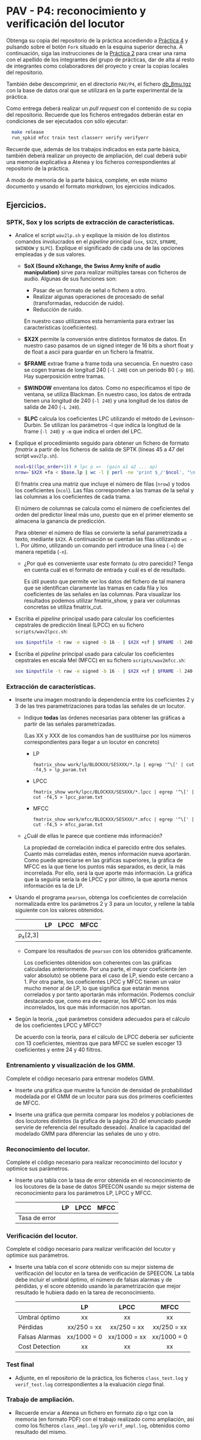 PAV - P4: reconocimiento y verificación del locutor
===================================================

Obtenga su copia del repositorio de la práctica accediendo a [Práctica 4](https://github.com/albino-pav/P4)
y pulsando sobre el botón `Fork` situado en la esquina superior derecha. A continuación, siga las
instrucciones de la [Práctica 2](https://github.com/albino-pav/P2) para crear una rama con el apellido de
los integrantes del grupo de prácticas, dar de alta al resto de integrantes como colaboradores del proyecto
y crear la copias locales del repositorio.

También debe descomprimir, en el directorio `PAV/P4`, el fichero [db_8mu.tgz](https://atenea.upc.edu/mod/resource/view.php?id=3508877?forcedownload=1)
con la base de datos oral que se utilizará en la parte experimental de la práctica.

Como entrega deberá realizar un *pull request* con el contenido de su copia del repositorio. Recuerde
que los ficheros entregados deberán estar en condiciones de ser ejecutados con sólo ejecutar:

~~~~~~~~~~~~~~~~~~~~~~~~~~~~~~~~~~~~~~~~~~~~~~~~~~~~~.sh
  make release
  run_spkid mfcc train test classerr verify verifyerr
~~~~~~~~~~~~~~~~~~~~~~~~~~~~~~~~~~~~~~~~~~~~~~~~~~~~~

Recuerde que, además de los trabajos indicados en esta parte básica, también deberá realizar un proyecto
de ampliación, del cual deberá subir una memoria explicativa a Atenea y los ficheros correspondientes al
repositorio de la práctica.

A modo de memoria de la parte básica, complete, en este mismo documento y usando el formato *markdown*, los
ejercicios indicados.

## Ejercicios.

### SPTK, Sox y los scripts de extracción de características.

- Analice el script `wav2lp.sh` y explique la misión de los distintos comandos involucrados en el *pipeline*
  principal (`sox`, `$X2X`, `$FRAME`, `$WINDOW` y `$LPC`). Explique el significado de cada una de las 
  opciones empleadas y de sus valores.

  * **SoX (Sound eXchange, the Swiss Army knife of audio manipulation)** sirve para realizar múltiples tareas con ficheros de audio. Algunas de sus funciones son:
    - Pasar de un formato de señal o fichero a otro.
    - Realizar algunas operaciones de procesado de señal (transformadas, reducción de ruido).
    - Reducción de ruido.
    
    En nuestro caso utilizamos esta herramienta para extraer las características (coeficientes).
  * **$X2X** permite la conversión entre distintos formatos de datos. En nuestro caso pasamos de un signed integer de 16 bits a short float y de float a ascii para guardar en un fichero la fmatrix.
  * **$FRAME** extrae frame a frame toda una secuencia. En nuestro caso se cogen tramas de longitud 240 (`-l 240`) con un periodo 80 (`-p 80`). Hay superposición entre tramas.
  * **$WINDOW** enventana los datos. Como no especificamos el tipo de ventana, se utiliza Blackman. En nuestro caso, los datos de entrada tienen una longitud de 240 (`-l 240`) y una longitud de los datos de salida de 240 (`-L 240`).
  * **$LPC** calcula los coeficientes LPC utilizando el método de Levinson-Durbin. Se utilizan los parámetros -l  que indica la longitud de la frame (`-l 240`) y `-m` que indica el orden del LPC.


- Explique el procedimiento seguido para obtener un fichero de formato *fmatrix* a partir de los ficheros de
  salida de SPTK (líneas 45 a 47 del script `wav2lp.sh`).

  ```bash
  ncol=$((lpc_order+1)) # lpc p =>  (gain a1 a2 ... ap) 
  nrow=`$X2X +fa < $base.lp | wc -l | perl -ne 'print $_/'$ncol', "\n";'`
  ```

  El fmatrix crea una matriz que incluye el número de filas (`nrow`) y todos los coeficientes (`ncol`). Las filas corresponden a las tramas de la señal y las columnas a los coeficientes de cada trama. 
  
  El número de columnas se calcula como el número de coeficientes del orden del predictor lineal más uno, puesto que en el primer elemento se almacena la ganancia de predicción.
  
  Para obtener el número de filas se convierte la señal parametrizada a texto, mediante `$X2X`. A continuación se cuentan las filas utilizando `wc -l`.  Por último, utilizando un comando perl introduce una línea (`-e`) de manera repetida (`-n`).

  * ¿Por qué es conveniente usar este formato (u otro parecido)? Tenga en cuenta cuál es el formato de
    entrada y cuál es el de resultado.

    Es útil puesto que permite ver los datos del fichero de tal manera que se identifican claramente las tramas en cada fila y los coeficientes de las señales en las columnas. Para visualizar los resultados podemos utilizar fmatrix_show, y para ver columnas concretas se utiliza fmatrix_cut.

- Escriba el *pipeline* principal usado para calcular los coeficientes cepstrales de predicción lineal
  (LPCC) en su fichero <code>scripts/wav2lpcc.sh</code>:

  ```bash
  sox $inputfile -t raw -e signed -b 16 - | $X2X +sf | $FRAME -l 240 -p 80 | $WINDOW -l 240 -L 240 | $LPC -l 240 -m $lpc_order | $LPCC -m $lpc_order -M $lpcc_order > $base.lp
  ```

- Escriba el *pipeline* principal usado para calcular los coeficientes cepstrales en escala Mel (MFCC) en su
  fichero <code>scripts/wav2mfcc.sh</code>:

  ```bash
  sox $inputfile -t raw -e signed -b 16 - | $X2X +sf | $FRAME -l 240 -p 80 | $WINDOW -l 240 -L 240 | $MFCC -l 240 -s 8 -w 1 -m $mfcc_order -n $mfcc_nfilter > $base.mfcc
  ```

### Extracción de características.

- Inserte una imagen mostrando la dependencia entre los coeficientes 2 y 3 de las tres parametrizaciones
  para todas las señales de un locutor.
  
  + Indique **todas** las órdenes necesarias para obtener las gráficas a partir de las señales 
    parametrizadas.

    (Las XX y XXX de los comandos han de sustituirse por los números correspondientes para llegar a un locutor en concreto)

    - LP

      `fmatrix_show work/lp/BLOCKXX/SESXXX/*.lp | egrep '^\[' | cut -f4,5 > lp_param.txt`
    - LPCC

      `fmatrix_show work/lpcc/BLOCKXX/SESXXX/*.lpcc | egrep '^\[' | cut -f4,5 > lpcc_param.txt`
    - MFCC
    
      `fmatrix_show work/mfcc/BLOCKXX/SESXXX/*.mfcc | egrep '^\[' | cut -f4,5 > mfcc_param.txt`

  + ¿Cuál de ellas le parece que contiene más información?
  
    La propiedad de correlación indica el parecido entre dos señales. Cuanto más correladas estén, menos información nueva aportarán. Como puede apreciarse en las gráficas superiores, la gráfica de MFCC es la que tiene los puntos más separados, es decir, la más incorrelada. Por ello, será la que aporte más información. La gráfica que la seguiría sería la de LPCC y por último, la que aporta menos información es la de LP.

- Usando el programa <code>pearson</code>, obtenga los coeficientes de correlación normalizada entre los
  parámetros 2 y 3 para un locutor, y rellene la tabla siguiente con los valores obtenidos.

  |                        | LP   | LPCC | MFCC |
  |------------------------|:----:|:----:|:----:|
  | &rho;<sub>x</sub>[2,3] |      |      |      |
  
  + Compare los resultados de <code>pearson</code> con los obtenidos gráficamente.

    Los coeficientes obtenidos son coherentes con las gráficas calculadas anteriormente. Por una parte, el mayor coeficiente (en valor absoluto) se obtiene para el caso de LP, siendo este cercano a 1. Por otra parte, los coeficientes LPCC y MFCC tienen un valor mucho menor al de LP, lo que significa que estarán menos correlados y por tanto aportarán más información. Podemos concluir destacando que, como era de esperar, los MFCC son los más incorrelados, los que más información nos aportan.
  
- Según la teoría, ¿qué parámetros considera adecuados para el cálculo de los coeficientes LPCC y MFCC?

  De acuerdo con la teoría, para el cálculo de LPCC debería ser suficiente con 13 coeficientes, mientras que para MFCC se suelen escoger 13 coeficientes y entre 24 y 40 filtros.

### Entrenamiento y visualización de los GMM.

Complete el código necesario para entrenar modelos GMM.

- Inserte una gráfica que muestre la función de densidad de probabilidad modelada por el GMM de un locutor
  para sus dos primeros coeficientes de MFCC.
  
- Inserte una gráfica que permita comparar los modelos y poblaciones de dos locutores distintos (la gŕafica
  de la página 20 del enunciado puede servirle de referencia del resultado deseado). Analice la capacidad
  del modelado GMM para diferenciar las señales de uno y otro.

### Reconocimiento del locutor.

Complete el código necesario para realizar reconociminto del locutor y optimice sus parámetros.

- Inserte una tabla con la tasa de error obtenida en el reconocimiento de los locutores de la base de datos
  SPEECON usando su mejor sistema de reconocimiento para los parámetros LP, LPCC y MFCC.

  |               | LP   | LPCC | MFCC |
  |---------------|:----:|:----:|:----:|
  | Tasa de error |      |      |      |

### Verificación del locutor.

Complete el código necesario para realizar verificación del locutor y optimice sus parámetros.

- Inserte una tabla con el *score* obtenido con su mejor sistema de verificación del locutor en la tarea
  de verificación de SPEECON. La tabla debe incluir el umbral óptimo, el número de falsas alarmas y de
  pérdidas, y el score obtenido usando la parametrización que mejor resultado le hubiera dado en la tarea
  de reconocimiento.

  |                 | LP | LPCC | MFCC |
  |-----------------|:----:|:----:|:----:|
  | Umbral óptimo   | xx | xx | xx |
  | Pérdidas        | xx/250 = xx | xx/250 = xx | xx/250 = xx |
  | Falsas Alarmas  | xx/1000 = 0 | xx/1000 = xx | xx/1000 = 0|
  | Cost Detection  | xx | xx | xx |
 
### Test final

- Adjunte, en el repositorio de la práctica, los ficheros `class_test.log` y `verif_test.log` 
  correspondientes a la evaluación *ciega* final.

### Trabajo de ampliación.

- Recuerde enviar a Atenea un fichero en formato zip o tgz con la memoria (en formato PDF) con el trabajo 
  realizado como ampliación, así como los ficheros `class_ampl.log` y/o `verif_ampl.log`, obtenidos como 
  resultado del mismo.
